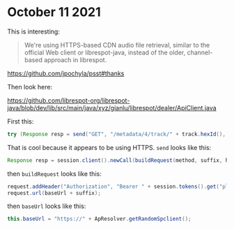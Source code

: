 # October 11 2021

This is interesting:

> We're using HTTPS-based CDN audio file retrieval, similar to the official Web
> client or librespot-java, instead of the older, channel-based approach in
> librespot.

https://github.com/jpochyla/psst#thanks

Then look here:

https://github.com/librespot-org/librespot-java/blob/dev/lib/src/main/java/xyz/gianlu/librespot/dealer/ApiClient.java

First this:

~~~java
try (Response resp = send("GET", "/metadata/4/track/" + track.hexId(), null, null)) {
~~~

That is cool because it appears to be using HTTPS. `send` looks like this:

~~~java
Response resp = session.client().newCall(buildRequest(method, suffix, headers, body)).execute();
~~~

then `buildRequest` looks like this:

~~~java
request.addHeader("Authorization", "Bearer " + session.tokens().get("playlist-read"));
request.url(baseUrl + suffix);
~~~

then `baseUrl` looks like this:

~~~java
this.baseUrl = "https://" + ApResolver.getRandomSpclient();
~~~
